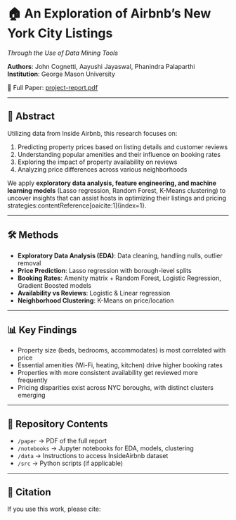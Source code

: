 # 🏠 An Exploration of Airbnb’s New York City Listings  
*Through the Use of Data Mining Tools*  

**Authors**: John Cognetti, Aayushi Jayaswal, Phanindra Palaparthi  
**Institution**: George Mason University  

📄 Full Paper: [project-report.pdf](Project_Report.pdf)  

---

## 📖 Abstract  
Utilizing data from Inside Airbnb, this research focuses on:  
1. Predicting property prices based on listing details and customer reviews  
2. Understanding popular amenities and their influence on booking rates  
3. Exploring the impact of property availability on reviews  
4. Analyzing price differences across various neighborhoods  

We apply **exploratory data analysis, feature engineering, and machine learning models** (Lasso regression, Random Forest, K-Means clustering) to uncover insights that can assist hosts in optimizing their listings and pricing strategies:contentReference[oaicite:1]{index=1}.  

---

## 🛠 Methods  
- **Exploratory Data Analysis (EDA)**: Data cleaning, handling nulls, outlier removal  
- **Price Prediction**: Lasso regression with borough-level splits  
- **Booking Rates**: Amenity matrix + Random Forest, Logistic Regression, Gradient Boosted models  
- **Availability vs Reviews**: Logistic & Linear regression  
- **Neighborhood Clustering**: K-Means on price/location  

---

## 📊 Key Findings  
- Property size (beds, bedrooms, accommodates) is most correlated with price  
- Essential amenities (Wi-Fi, heating, kitchen) drive higher booking rates  
- Properties with more consistent availability get reviewed more frequently  
- Pricing disparities exist across NYC boroughs, with distinct clusters emerging  

---

## 📂 Repository Contents  
- `/paper` → PDF of the full report  
- `/notebooks` → Jupyter notebooks for EDA, models, clustering  
- `/data` → Instructions to access InsideAirbnb dataset  
- `/src` → Python scripts (if applicable)  

---

## 📄 Citation  

If you use this work, please cite:  

